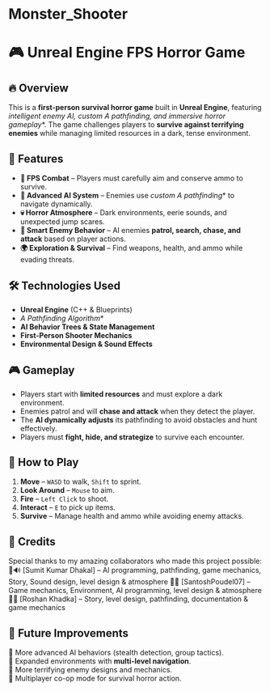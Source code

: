 # Monster_Shooter
# 🎮 Unreal Engine FPS Horror Game  

## 🔥 Overview  
This is a **first-person survival horror game** built in **Unreal Engine**, featuring **intelligent enemy AI, custom A* pathfinding, and immersive horror gameplay**. The game challenges players to **survive against terrifying enemies** while managing limited resources in a dark, tense environment.  

## 🚀 Features  
- **🔫 FPS Combat** – Players must carefully aim and conserve ammo to survive.  
- **🧠 Advanced AI System** – Enemies use **custom A* pathfinding** to navigate dynamically.  
- **💀 Horror Atmosphere** – Dark environments, eerie sounds, and unexpected jump scares.  
- **🎯 Smart Enemy Behavior** – AI enemies **patrol, search, chase, and attack** based on player actions.  
- **🌍 Exploration & Survival** – Find weapons, health, and ammo while evading threats.  

## 🛠 Technologies Used  
- **Unreal Engine** (C++ & Blueprints)  
- **A* Pathfinding Algorithm**  
- **AI Behavior Trees & State Management**  
- **First-Person Shooter Mechanics**  
- **Environmental Design & Sound Effects**  

## 🎮 Gameplay  
- Players start with **limited resources** and must explore a dark environment.  
- Enemies patrol and will **chase and attack** when they detect the player.  
- The **AI dynamically adjusts** its pathfinding to avoid obstacles and hunt effectively.  
- Players must **fight, hide, and strategize** to survive each encounter.  

## 📜 How to Play  
1. **Move** – `WASD` to walk, `Shift` to sprint.  
2. **Look Around** – `Mouse` to aim.  
3. **Fire** – `Left Click` to shoot.  
4. **Interact** – `E` to pick up items.  
5. **Survive** – Manage health and ammo while avoiding enemy attacks.  

## 👾 Credits  
Special thanks to my amazing collaborators who made this project possible:  
👾🔊 [Sumit Kumar Dhakal] – AI programming, pathfinding, game mechanics, Story, Sound design, level design & atmosphere
📜🎨 [SantoshPoudel07] – Game mechanics, Environment, AI programming, level design & atmosphere
👾📜 [Roshan Khadka] – Story, level design, pathfinding, documentation & game mechanics

## 📌 Future Improvements  
🔹 More advanced AI behaviors (stealth detection, group tactics).  
🔹 Expanded environments with **multi-level navigation**.  
🔹 More terrifying enemy designs and mechanics.  
🔹 Multiplayer co-op mode for survival horror action.  
